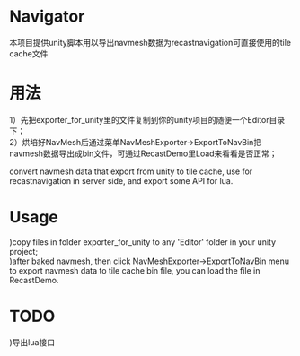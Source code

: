 # Navigator  
本项目提供unity脚本用以导出navmesh数据为recastnavigation可直接使用的tile cache文件
 
# 用法  
1）先把exporter_for_unity里的文件复制到你的unity项目的随便一个Editor目录下；  
2）烘培好NavMesh后通过菜单NavMeshExporter->ExportToNavBin把navmesh数据导出成bin文件，可通过RecastDemo里Load来看看是否正常；  

convert navmesh data that export from unity to tile cache, use for recastnavigation in server side, and export some API for lua.  
# Usage 
)copy files in folder exporter_for_unity to any 'Editor' folder in your unity project;   
)after baked navmesh, then click NavMeshExporter->ExportToNavBin menu to export navmesh data to tile cache bin file, you can load the file in RecastDemo.  

# TODO
)导出lua接口